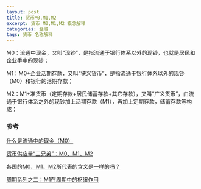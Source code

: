 ```yaml
---
layout: post
title: 货币M0,M1,M2
excerpt: 货币 M0,M1,M2 概念解释
categories: 金融
tags: 货币 名称解释
---
```

M0：流通中现金，又叫“现钞”，是指流通于银行体系以外的现钞，也就是居民和企业手中的现钞；

M1：M0+企业活期存款，又叫“狭义货币”，是指流通于银行体系以外的现钞（M0）和银行的活期存款；

M2：M1+准货币（定期存款+居民储蓄存款+其它存款），又叫“广义货币”，由流通于银行体系之外的现钞加上活期存款（M1），再加上定期存款，储蓄存款等构成；



### 参考
[什么是流通中的现金（M0）](http://yinchuan.pbc.gov.cn/yinchuan/120050/2678592/index.html)

[货币供应量“三兄弟”：M0、M1、M2](http://hefei.pbc.gov.cn/hefei/2927537/122429/2499986/index.html)

[各国的M0、M1、M2所代表的含义是一样的吗？](http://hefei.pbc.gov.cn/hefei/2927537/122429/2546785/index.html)

[周期系列之二：M1在周期中的枢纽作用](https://mp.weixin.qq.com/s/8UmrrWmnCCjb-ALNa8lekA)
